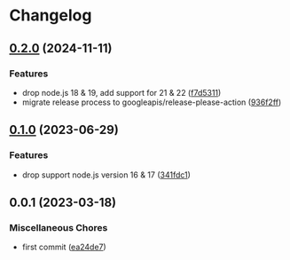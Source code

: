 # Changelog

## [0.2.0](https://github.com/dxopslab/browserslist-config/compare/v0.1.0...v0.2.0) (2024-11-11)


### Features

* drop node.js 18 & 19, add support for 21 & 22 ([f7d5311](https://github.com/dxopslab/browserslist-config/commit/f7d53118004ccab67d582612813fed41130e91e8))
* migrate release process to googleapis/release-please-action ([936f2ff](https://github.com/dxopslab/browserslist-config/commit/936f2ff2c6a6f78b0ae99b4f979ffbfc0ef79973))

## [0.1.0](https://github.com/dxopslab/browserslist-config/compare/browserslist-config-v0.0.1...browserslist-config-v0.1.0) (2023-06-29)


### Features

* drop support node.js version 16 & 17 ([341fdc1](https://github.com/dxopslab/browserslist-config/commit/341fdc13525e595fbbec61ab302b61e26a96d0a5))

## 0.0.1 (2023-03-18)


### Miscellaneous Chores

* first commit ([ea24de7](https://github.com/dxopslab/browserslist-config/commit/ea24de754bcca6a4d9b0cbd5a7d5398ae94a2d4f))

